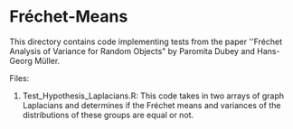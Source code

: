 # Fréchet-Means

This directory contains code implementing tests from the paper ''Fréchet Analysis of Variance for Random Objects" by Paromita Dubey and Hans-Georg Müller.

Files: 

1) Test_Hypothesis_Laplacians.R: This code takes in two arrays of graph Laplacians and determines if the Fréchet means and variances of the distributions of these groups are equal or not.  
